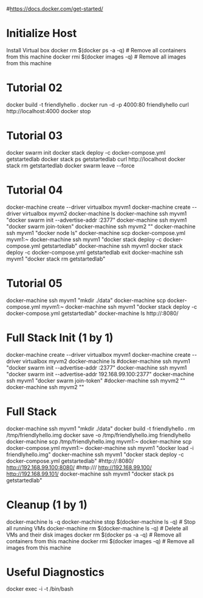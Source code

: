 #https://docs.docker.com/get-started/
# Initialize Host
Install Virtual box
docker rm $(docker ps -a -q)           # Remove all containers from this machine
docker rmi $(docker images -q)             # Remove all images from this machine

# Tutorial 02
docker build -t friendlyhello .
docker run -d -p 4000:80 friendlyhello
curl http://localhost:4000
docker stop <CONTAINER ID>

# Tutorial 03
docker swarm init
docker stack deploy -c docker-compose.yml getstartedlab
docker stack ps getstartedlab
curl http://localhost
docker stack rm getstartedlab
docker swarm leave --force

# Tutorial 04
docker-machine create --driver virtualbox myvm1
docker-machine create --driver virtualbox myvm2
docker-machine ls
docker-machine ssh myvm1 "docker swarm init --advertise-addr <myvm1 IP>:2377"
docker-machine ssh myvm1 "docker swarm join-token"
docker-machine ssh myvm2 "<docker swarm join-token>"
docker-machine ssh myvm1 "docker node ls"
docker-machine scp docker-compose.yml myvm1:~
docker-machine ssh myvm1 "docker stack deploy -c docker-compose.yml getstartedlab"
docker-machine ssh myvm1
docker stack deploy -c docker-compose.yml getstartedlab
exit
docker-machine ssh myvm1 "docker stack rm getstartedlab"

# Tutorial 05
docker-machine ssh myvm1 "mkdir ./data"
docker-machine scp docker-compose.yml myvm1:~
docker-machine ssh myvm1 "docker stack deploy -c docker-compose.yml getstartedlab"
docker-machine ls
http://<myvm1 IP>:8080/

# Full Stack Init (1 by 1)
docker-machine create --driver virtualbox myvm1
docker-machine create --driver virtualbox myvm2
docker-machine ls
#docker-machine ssh myvm1 "docker swarm init --advertise-addr <myvm1 IP>:2377"
docker-machine ssh myvm1 "docker swarm init --advertise-addr 192.168.99.100:2377"
docker-machine ssh myvm1 "docker swarm join-token"
#docker-machine ssh myvm2 "<docker swarm join-token>"
docker-machine ssh myvm2 ""

# Full Stack 
docker-machine ssh myvm1 "mkdir ./data"
docker build -t friendlyhello .
rm /tmp/friendlyhello.img
docker save -o /tmp/friendlyhello.img friendlyhello
docker-machine scp /tmp/friendlyhello.img myvm1:~
docker-machine scp docker-compose.yml myvm1:~
docker-machine ssh myvm1 "docker load -i friendlyhello.img"
docker-machine ssh myvm1 "docker stack deploy -c docker-compose.yml getstartedlab"
#http://<myvm1 IP>:8080/
http://192.168.99.100:8080/
#http://<myvm1 IP>/
http://192.168.99.100/
http://192.168.99.101/
docker-machine ssh myvm1 "docker stack ps getstartedlab"

# Cleanup (1 by 1)
docker-machine ls -q
docker-machine stop $(docker-machine ls -q)               # Stop all running VMs
docker-machine rm $(docker-machine ls -q) # Delete all VMs and their disk images
docker rm $(docker ps -a -q)           # Remove all containers from this machine
docker rmi $(docker images -q)             # Remove all images from this machine



# Useful Diagnostics
docker exec -i -t <ID> /bin/bash
